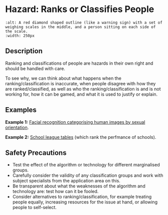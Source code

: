 # Hazard: Ranks or Classifies People

```{image} ../../images/hazards/classifies-people.png
:alt: A red diamond shaped outline (like a warning sign) with a set of weighing scales in the middle, and a person sitting on each side of the scale.
:width: 250px
```

## Description

Ranking and classifications of people are hazards in their own right and should be handled with care.

To see why, we can think about what happens when the ranking/classification is inaccurate, when people disagree with how they are ranked/classified, as well as who the ranking/classification is and is not working for, how it can be gamed, and what it is used to justify or explain.

## Examples

__Example 1:__ [Facial recognition categorising human images by sexual orientation](https://www.bbc.co.uk/news/technology-41188560). 

__Example 2:__ [School league tables](https://www.bristol.ac.uk/media-library/sites/cmm/migrated/documents/limitations-of-league-tables.pdf) (which rank the perfmance of schools).

## Safety Precautions

- Test the effect of the algorithm or technology for different marginalised groups. 
- Carefully consider the validity of any classification groups and work with subject specialists from the application area on this. 
- Be transparent about what the weaknesses of the algorithm and technology are: test how can it be fooled. 
- Consider alternatives to ranking/classification, for example treating people equally, increasing resources for the issue at hand, or allowing people to self-select.